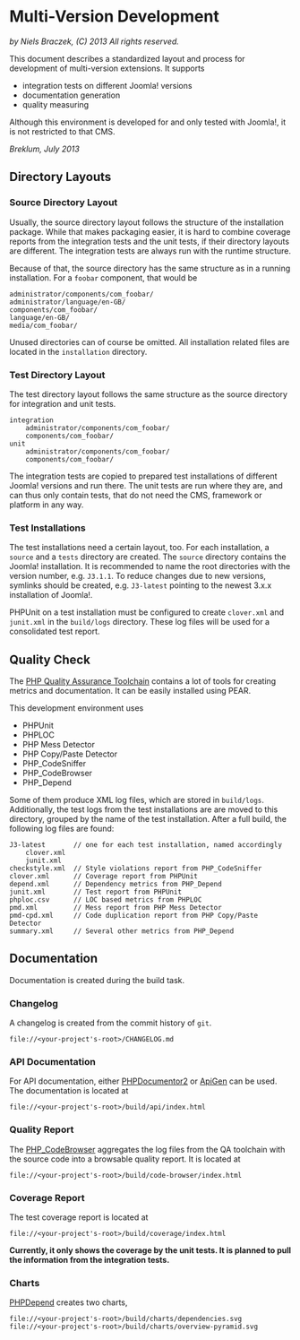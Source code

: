 # Multi-Version Development

*by Niels Braczek, (C) 2013 All rights reserved.*

This document describes a standardized layout and process for development of multi-version
extensions. It supports

  - integration tests on different Joomla! versions
  - documentation generation
  - quality measuring

Although this environment is developed for and only tested with Joomla!, it is not restricted
to that CMS.

*Breklum, July 2013*

## Directory Layouts

### Source Directory Layout

Usually, the source directory layout follows the structure of the installation package. While
that makes packaging easier, it is hard to combine coverage reports from the integration tests
and the unit tests, if their directory layouts are different. The integration tests are always
run with the runtime structure.

Because of that, the source directory has the same structure as in a running installation.
For a `foobar` component, that would be

    administrator/components/com_foobar/
    administrator/language/en-GB/
    components/com_foobar/
    language/en-GB/
    media/com_foobar/

Unused directories can of course be omitted.
All installation related files are located in the `installation` directory.

### Test Directory Layout

The test directory layout follows the same structure as the source directory for integration
and unit tests.

    integration
        administrator/components/com_foobar/
        components/com_foobar/
    unit
        administrator/components/com_foobar/
        components/com_foobar/

The integration tests are copied to prepared test installations of different Joomla! versions
and run there. The unit tests are run where they are, and can thus only contain tests, that do
not need the CMS, framework or platform in any way.

### Test Installations

The test installations need a certain layout, too. For each installation, a `source` and a
`tests` directory are created. The `source` directory contains the Joomla! installation.
It is recommended to name the root directories with the version number, e.g. `J3.1.1`.
To reduce changes due to new versions, symlinks should be created, e.g. `J3-latest` pointing
to the newest 3.x.x installation of Joomla!.

PHPUnit on a test installation must be configured to create `clover.xml` and `junit.xml`
in the `build/logs` directory. These log files will be used for a consolidated test report.

## Quality Check

The [PHP Quality Assurance Toolchain][phpqatools] contains a lot of tools for creating metrics
and documentation. It can be easily installed using PEAR.

This development environment uses

  - PHPUnit
  - PHPLOC
  - PHP Mess Detector
  - PHP Copy/Paste Detector
  - PHP_CodeSniffer
  - PHP_CodeBrowser
  - PHP_Depend

Some of them produce XML log files, which are stored in `build/logs`. Additionally, the test
logs from the test installations are are moved to this directory, grouped by the name of the
test installation. After a full build, the following log files are found:

    J3-latest       // one for each test installation, named accordingly
        clover.xml
        junit.xml
    checkstyle.xml  // Style violations report from PHP_CodeSniffer
    clover.xml      // Coverage report from PHPUnit
    depend.xml      // Dependency metrics from PHP_Depend
    junit.xml       // Test report from PHPUnit
    phploc.csv      // LOC based metrics from PHPLOC
    pmd.xml         // Mess report from PHP Mess Detector
    pmd-cpd.xml     // Code duplication report from PHP Copy/Paste Detector
    summary.xml     // Several other metrics from PHP_Depend

[phpqatools]: http://phpqatools.org/ "PHP QA Tools project home"

## Documentation

Documentation is created during the build task.

### Changelog

A changelog is created from the commit history of `git`.

    file://<your-project's-root>/CHANGELOG.md

### API Documentation

For API documentation, either [PHPDocumentor2][phpdoc] or [ApiGen][apigen] can be used. The
documentation is located at

    file://<your-project's-root>/build/api/index.html

[apigen]: http://apigen.org/ "ApiGen project home"
[phpdoc]: http://www.phpdoc.org/ "PHPDocumentor2 project home"

### Quality Report

The [PHP_CodeBrowser][phpcb] aggregates the log files from the QA toolchain with the source
code into a browsable quality report. It is located at

    file://<your-project's-root>/build/code-browser/index.html

[phpcb]: http://github.com/Mayflower/PHP_CodeBrowser "PHP_CodeBrowser on GitHub"

### Coverage Report

The test coverage report is located at

    file://<your-project's-root>/build/coverage/index.html

**Currently, it only shows the coverage by the unit tests.
It is planned to pull the information from the integration tests.**

### Charts

[PHPDepend][pdepend] creates two charts,

    file://<your-project's-root>/build/charts/dependencies.svg
    file://<your-project's-root>/build/charts/overview-pyramid.svg

[pdepend]: http://pdepend.org/ "PHP Depend project home"

